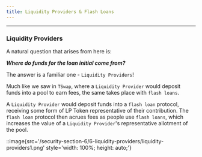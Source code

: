 ```yaml
---
title: Liquidity Providers & Flash Loans
---
```


---

### Liquidity Providers

A natural question that arises from here is:

**_Where do funds for the loan initial come from?_**

The answer is a familiar one - `Liquidity Providers`!

Much like we saw in `TSwap`, where a `Liquidity Provider` would deposit funds into a pool to earn fees, the same takes place with `flash loans`.

A `Liquidity Provider` would deposit funds into a `flash loan` protocol, receiving some form of LP Token representative of their contribution. The `flash loan` protocol then acrues fees as people use `flash loans`, which increases the value of a `Liquidity Provider`'s representative allotment of the pool.

::image{src='/security-section-6/6-liquidity-providers/liquidity-providers1.png' style='width: 100%; height: auto;'}
